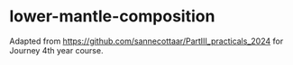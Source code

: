 # lower-mantle-composition
Adapted from https://github.com/sannecottaar/PartIII_practicals_2024 for Journey 4th year course.
